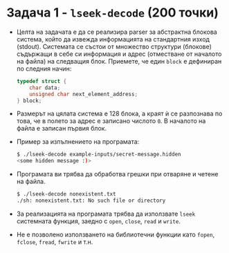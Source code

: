 # Задача 1 - `lseek-decode` (200 точки)

- Целта на задачата е да се реализира parser за абстрактна блокова система, който
  да извежда информацията на стандартния изход (stdout). Системата се състои от
  множество структури (блокове) съдържащи в себе си информация и адрес (отместване
  от началото на файла) на следващия блок. Приемете, че един `block` е дефиниран
  по следния начин:

  ```c
  typedef struct {
      char data;
      unsigned char next_element_address;
  } block;
  ```

- Размерът на цялата система е 128 блока, а краят ѝ се разпознава по това, че в
  полето за адрес е записанo числото `0`. В началото на файла е записан първия блок.

- Пример за изпълнението на програмата:

  ```bash
  $ ./lseek-decode example-inputs/secret-message.hidden
  <some hidden message :)>
  ```

- Програмата ви трябва да обработва грешки при отваряне и четене на файла.

  ```bash
  $ ./lseek-decode nonexistent.txt
  ./sh: nonexistent.txt: No such file or directory
  ```

- За реализацията на програмата трябва да използвате `lseek` системната функция,
  заедно с `open`, `close`, `read` и `write`.

- Не е позволено използването на библиотечни функции като `fopen`, `fclose`, `fread`,
  `fwrite` и т.н.
